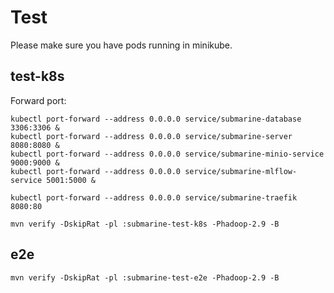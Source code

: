 # Test

Please make sure you have pods running in minikube.

## test-k8s
Forward port:
```
kubectl port-forward --address 0.0.0.0 service/submarine-database 3306:3306 &
kubectl port-forward --address 0.0.0.0 service/submarine-server 8080:8080 &
kubectl port-forward --address 0.0.0.0 service/submarine-minio-service 9000:9000 &
kubectl port-forward --address 0.0.0.0 service/submarine-mlflow-service 5001:5000 &
```
```
kubectl port-forward --address 0.0.0.0 service/submarine-traefik 8080:80
```
```
mvn verify -DskipRat -pl :submarine-test-k8s -Phadoop-2.9 -B
```

## e2e
```
mvn verify -DskipRat -pl :submarine-test-e2e -Phadoop-2.9 -B
```